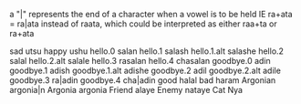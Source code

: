 a "|" represents the end of a character when a vowel is to be held IE ra+ata = ra|ata instead of raata, which could be interpreted as either raa+ta or ra+ata




sad utsu
happy ushu
hello.0 salan
hello.1 salash
hello.1.alt salashe
hello.2 salal
hello.2.alt salale
hello.3 rasalan
hello.4 chasalan
goodbye.0 adin
goodbye.1 adish
goodbye.1.alt adishe
goodbye.2 adil
goodbye.2.alt adile
goodbye.3 ra|adin
goodbye.4 cha|adin
good halal
bad haram
Argonian argonia|n
Argonia argonia
Friend alaye
Enemy nataye
Cat Nya